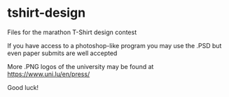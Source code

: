 # tshirt-design
Files for the marathon T-Shirt design contest 

If you have access to a photoshop-like program you may use the .PSD but even paper submits are well accepted

More .PNG logos of the university may be found at https://www.uni.lu/en/press/

Good luck!
